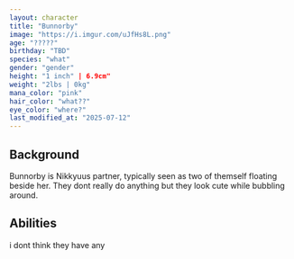 ```yaml
---
layout: character
title: "Bunnorby"
image: "https://i.imgur.com/uJfHs8L.png"
age: "?????"
birthday: "TBD"
species: "what"
gender: "gender"
height: "1 inch" | 6.9cm"
weight: "2lbs | 0kg"
mana_color: "pink"
hair_color: "what??"
eye_color: "where?"
last_modified_at: "2025-07-12"
---
```


## Background

Bunnorby is Nikkyuus partner, typically seen as two of themself floating beside her. They dont really do anything but they look cute while bubbling around.

## Abilities

i dont think they have any
